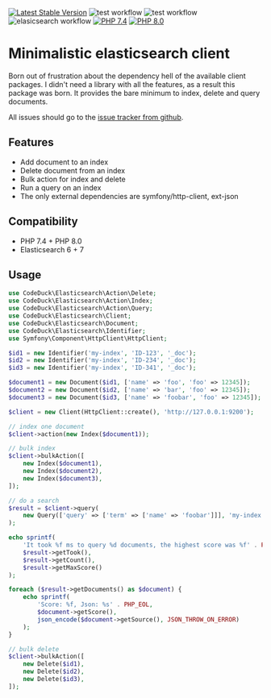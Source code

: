 [![Latest Stable Version](https://img.shields.io/packagist/v/codeduck/elasticsearch.svg?style=flat)](https://packagist.org/packages/codeduck/elasticsearch)
![test workflow](https://github.com/CodeDuck42/elasticsearch/actions/workflows/test.yaml/badge.svg)
![test workflow](https://github.com/CodeDuck42/elasticsearch/actions/workflows/psalm.yaml/badge.svg)
![elasicsearch workflow](https://github.com/CodeDuck42/elasticsearch/actions/workflows/elasticsearch.yaml/badge.svg)
[![PHP 7.4](https://img.shields.io/badge/php-7.4-8892BF.svg?style=flat)](https://php.net/)
[![PHP 8.0](https://img.shields.io/badge/php-8.0-8892BF.svg?style=flat)](https://php.net/)

# Minimalistic elasticsearch client

Born out of frustration about the dependency hell of the available client packages. I didn't need a library with all the
features, as a result this package was born. It provides the bare minimum to index, delete and query documents.

All issues should go to the [issue tracker from github](https://github.com/CodeDuck42/elasticsearch/issues).

## Features

- Add document to an index
- Delete document from an index
- Bulk action for index and delete
- Run a query on an index
- The only external dependencies are symfony/http-client, ext-json

## Compatibility

- PHP 7.4 + PHP 8.0
- Elasticsearch 6 + 7

## Usage

~~~php
use CodeDuck\Elasticsearch\Action\Delete;
use CodeDuck\Elasticsearch\Action\Index;
use CodeDuck\Elasticsearch\Action\Query;
use CodeDuck\Elasticsearch\Client;
use CodeDuck\Elasticsearch\Document;
use CodeDuck\Elasticsearch\Identifier;
use Symfony\Component\HttpClient\HttpClient;

$id1 = new Identifier('my-index', 'ID-123', '_doc');
$id2 = new Identifier('my-index', 'ID-234', '_doc');
$id3 = new Identifier('my-index', 'ID-341', '_doc');

$document1 = new Document($id1, ['name' => 'foo', 'foo' => 12345]);
$document2 = new Document($id2, ['name' => 'bar', 'foo' => 12345]);
$document3 = new Document($id3, ['name' => 'foobar', 'foo' => 12345]);

$client = new Client(HttpClient::create(), 'http://127.0.0.1:9200');

// index one document
$client->action(new Index($document1));

// bulk index
$client->bulkAction([
    new Index($document1),
    new Index($document2),
    new Index($document3),
]);

// do a search
$result = $client->query(
    new Query(['query' => ['term' => ['name' => 'foobar']]], 'my-index')
);

echo sprintf(
    'It took %f ms to query %d documents, the highest score was %f' . PHP_EOL,
    $result->getTook(),
    $result->getCount(),
    $result->getMaxScore()
);

foreach ($result->getDocuments() as $document) {
    echo sprintf(
        'Score: %f, Json: %s' . PHP_EOL,
        $document->getScore(),
        json_encode($document->getSource(), JSON_THROW_ON_ERROR)
    );
}

// bulk delete
$client->bulkAction([
    new Delete($id1),
    new Delete($id2),
    new Delete($id3),
]);

~~~
